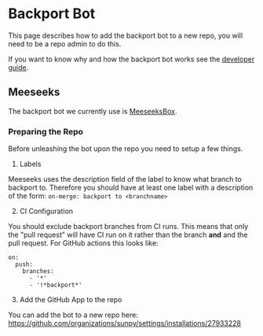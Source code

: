 # Backport Bot

This page describes how to add the backport bot to a new repo, you will need to
be a repo admin to do this.

If you want to know why and how the backport bot works see the 
[developer guide](https://docs.sunpy.org/en/latest/dev_guide/contents/backports.html).

## Meeseeks

The backport bot we currently use is
[MeeseeksBox](https://github.com/MeeseeksBox/MeeseeksDev/).

### Preparing the Repo

Before unleashing the bot upon the repo you need to setup a few things.

1) Labels

Meeseeks uses the description field of the label to know what branch to
backport to. Therefore you should have at least one label with a description of
the form: `on-merge: backport to <branchname>`

2) CI Configuration

You should exclude backport branches from CI runs. This means that only the
"pull request" will have CI run on it rather than the branch **and** and the
pull request. For GitHub actions this looks like:

```
on:
  push:
    branches:
      - '*'
      - '!*backport*'
```

3) Add the GitHub App to the repo

You can add the bot to a new repo here:
https://github.com/organizations/sunpy/settings/installations/27933228
